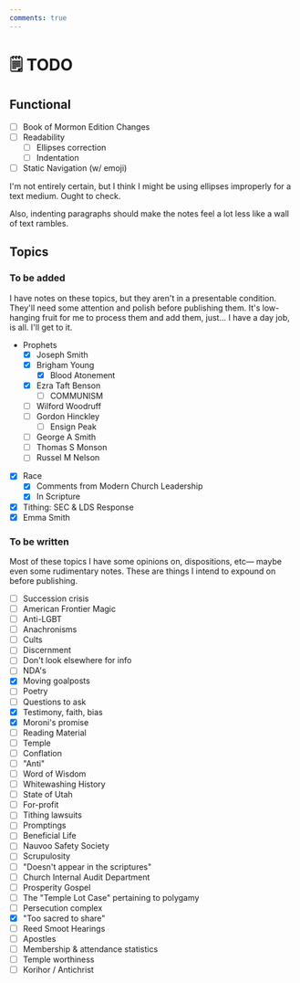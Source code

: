 ```yaml
---
comments: true
---
```

# 🗒️ TODO
## Functional

- [ ] Book of Mormon Edition Changes
- [ ] Readability
	- [ ] Ellipses correction
	- [ ] Indentation
- [ ] Static Navigation (w/ emoji)

I'm not entirely certain, but I think I might be using ellipses improperly for a text medium. Ought to check.

Also, indenting paragraphs should make the notes feel a lot less like a wall of text rambles.

## Topics
### To be added
I have notes on these topics, but they aren't in a presentable condition. They'll need some attention and polish before publishing them. It's low-hanging fruit for me to process them and add them, just... I have a day job, is all. I'll get to it.

-  Prophets
	- [x] Joseph Smith
    - [x] Brigham Young
	    - [x] Blood Atonement
    - [x] Ezra Taft Benson
	    - [ ] COMMUNISM
    - [ ] Wilford Woodruff
    - [ ] Gordon Hinckley
	    - [ ] Ensign Peak
    - [ ] George A Smith
    - [ ] Thomas S Monson
    - [ ] Russel M Nelson
- [x] Race
    - [x] Comments from Modern Church Leadership
    - [x] In Scripture
- [x] Tithing: SEC & LDS Response
- [x] Emma Smith
### To be written
Most of these topics I have some opinions on, dispositions, etc— maybe even some rudimentary notes. These are things I intend to expound on before publishing.

- [ ] Succession crisis
- [ ] American Frontier Magic
- [ ] Anti-LGBT
- [ ] Anachronisms
- [ ] Cults
- [ ] Discernment
- [ ] Don't look elsewhere for info
- [ ] NDA's
- [x] Moving goalposts
- [ ] Poetry
- [ ] Questions to ask
- [x] Testimony, faith, bias
- [x] Moroni's promise
- [ ] Reading Material
- [ ] Temple
- [ ] Conflation
- [ ] "Anti"
- [ ] Word of Wisdom
- [ ] Whitewashing History
- [ ] State of Utah
- [ ] For-profit
- [ ] Tithing lawsuits
- [ ] Promptings
- [ ] Beneficial Life
- [ ] Nauvoo Safety Society
- [ ] Scrupulosity
- [ ] "Doesn't appear in the scriptures"
- [ ] Church Internal Audit Department
- [ ] Prosperity Gospel
- [ ] The "Temple Lot Case" pertaining to polygamy
- [ ] Persecution complex
- [x] "Too sacred to share"
- [ ] Reed Smoot Hearings
- [ ] Apostles
- [ ] Membership & attendance statistics
- [ ] Temple worthiness
- [ ] Korihor / Antichrist
